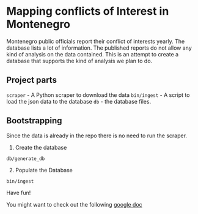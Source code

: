 # Mapping conflicts of Interest in Montenegro

Montenegro public officials report their conflict of interests yearly. The
database lists a lot of information. The published reports do not allow any
kind of analysis on the data contained. This is an attempt to create a
database that supports the kind of analysis we plan to do.

## Project parts

```scraper``` - A Python scraper to download the data
```bin/ingest```  - A script to load the json data to the database
```db``` - the database files.

## Bootstrapping

Since the data is already in the repo there is no need to run the scraper.

1. Create the database 


```
db/generate_db
```

2. Populate the Database

```
bin/ingest
```

Have fun!

You might want to check out the following [google
doc](https://docs.google.com/document/d/1dQkW0dJyh2BMNrJS_DjPElNIVjy36ih8vpdOAi_fyBQ/edit#heading=h.l0ljwpnglhrp)
